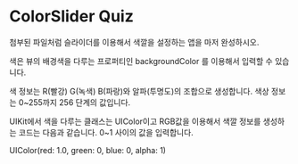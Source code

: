 # ColorSlider Quiz

첨부된 파일처럼 슬라이더를 이용해서 색깔을 설정하는 앱을 마저 완성하시오. 

색은 뷰의 배경색을 다루는 프로퍼티인  backgroundColor 를 이용해서 입력할 수 있습니다. 

색 정보는 R(빨강) G(녹색) B(파랑)와 알파(투명도)의 조합으로 생성합니다. 색상 정보는 0~255까지 256 단계의 값입니다.

UIKit에서 색을 다루는 클래스는 UIColor이고 RGB값을 이용해서 색깔 정보를 생성하는 코드는 다음과 같습니다. 0~1 사이의 값을 입력합니다.    

UIColor(red: 1.0, green: 0, blue: 0, alpha: 1)

